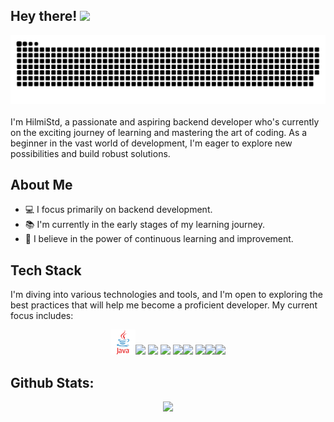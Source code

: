 
## Hey there! <img src="https://raw.githubusercontent.com/verma-anushka/verma-anushka/master/gifs/wave.gif" width="30px">
<div align="center">
  <img  src="https://github.com/1999AZZAR/1999AZZAR/blob/main/resources/img/grid-snake.svg"
       alt="snake" /></a>
</div>
<br>
I'm HilmiStd, a passionate and aspiring backend developer who's currently on the exciting journey of learning and mastering the art of coding. As a beginner in the vast world of development, I'm eager to explore new possibilities and build robust solutions.

## About Me

- 💻 I focus primarily on backend development.
- 📚 I'm currently in the early stages of my learning journey.
- 🌱 I believe in the power of continuous learning and improvement.

## Tech Stack

I'm diving into various technologies and tools, and I'm open to exploring the best practices that will help me become a proficient developer. My current focus includes:

<p align="center">
  <div align="center">
  <code><img height="40" src="https://raw.githubusercontent.com/devicons/devicon/master/icons/java/java-original-wordmark.svg"></code><code><img height="40" src="https://github.com/HilmiStd/HilmiStd/assets/147703897/0d9dcf7c-257e-4ab4-8c22-85625dc028ba"></code> 
   </code><code><img height="40" src="https://github.com/HilmiStd/HilmiStd/assets/147703897/434ad683-adbd-4cda-a2be-73d95a66adc6"></code> <code><img height="40" src="https://github.com/HilmiStd/HilmiStd/assets/147703897/7da7bed4-b3bc-44ca-a1d1-a7a839bd88a9"></code> <code><img height="40" src="https://github.com/HilmiStd/HilmiStd/assets/147703897/b7f130af-4f46-470f-a42e-93de62993751"></code><code><img height="40" src="https://github.com/HilmiStd/HilmiStd/assets/147703897/264d8c92-4a67-4089-b72e-6c5fd8450e2b"></code>
    <code><img height="40" src="https://github.com/HilmiStd/HilmiStd/assets/147703897/ff1bc53f-c5b7-4062-be94-b9a4edb0e083"></code><code><img height="40" src="https://github.com/HilmiStd/HilmiStd/assets/147703897/8e36154e-a273-4242-8ae8-b4dcb10d8eec"></code><code><img height="40" src="https://github.com/HilmiStd/HilmiStd/assets/147703897/57143ba7-7ae0-42bb-96a8-9432041c7498"></code>
  </div>
</p>

## Github Stats:
<p align="center">
  <img src="https://github.com/HilmiStd/HilmiStd/assets/147703897/4c913f87-718b-405f-9ec3-9c7303b58a76">
</p>
